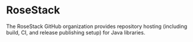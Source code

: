 # RoseStack

The RoseStack GitHub organization provides repository hosting (including build, CI, and release publishing setup) for Java libraries.

